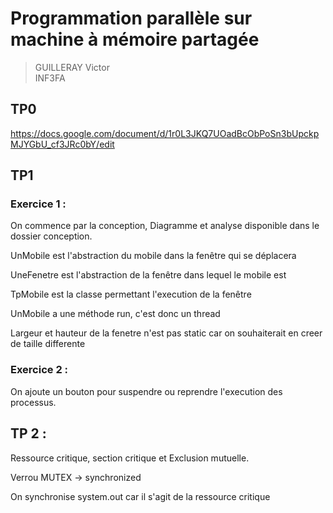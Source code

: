 # Programmation parallèle sur machine à mémoire partagée

> GUILLERAY Victor  
> INF3FA  

## TP0
https://docs.google.com/document/d/1r0L3JKQ7UOadBcObPoSn3bUpckpMJYGbU_cf3JRc0bY/edit

## TP1

### Exercice 1 : 

On commence par la conception,
Diagramme et analyse disponible dans le dossier conception.

UnMobile est l'abstraction du mobile dans la fenêtre qui se déplacera

UneFenetre est l'abstraction de la fenêtre dans lequel le mobile est

TpMobile est la classe permettant l'execution de la fenêtre

UnMobile a une méthode run, c'est donc un thread

Largeur et hauteur de la fenetre n'est pas static car on 
souhaiterait en creer de taille differente

### Exercice 2 : 

On ajoute un bouton pour suspendre ou reprendre l'execution 
des processus.


## TP 2 :

Ressource critique, section critique et Exclusion mutuelle.

Verrou MUTEX -> synchronized

On synchronise system.out car il s'agit de la ressource critique

